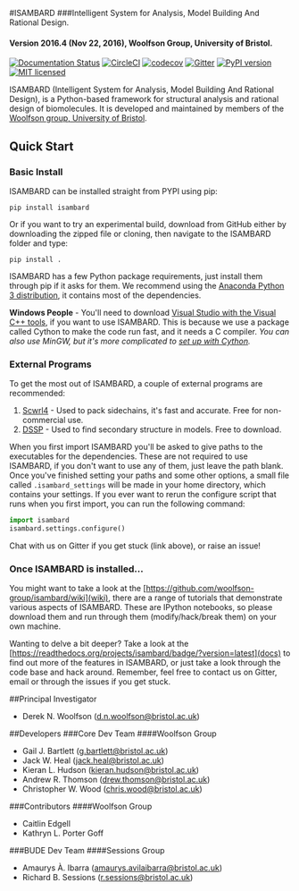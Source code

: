 #ISAMBARD
###Intelligent System for Analysis, Model Building And Rational Design.
#### Version 2016.4 (Nov 22, 2016), Woolfson Group, University of Bristol.
[![Documentation Status](https://readthedocs.org/projects/isambard/badge/?version=latest)](http://isambard.readthedocs.io/en/latest/?badge=latest)
[![CircleCI](https://circleci.com/gh/woolfson-group/isambard.svg?style=shield&circle-token=27387ac82a6d30c7bd6a72ce3214fa57677e9d87)](https://circleci.com/gh/woolfson-group/isambard)
[![codecov](https://codecov.io/gh/woolfson-group/isambard/branch/master/graph/badge.svg)](https://codecov.io/gh/woolfson-group/isambard)
[![Gitter](https://img.shields.io/gitter/room/nwjs/nw.js.svg?maxAge=2592000)](https://gitter.im/woolfson-group/isambard?utm_source=share-link&utm_medium=link&utm_campaign=share-link)
[![PyPI version](https://badge.fury.io/py/isambard.svg)](https://badge.fury.io/py/isambard)
[![MIT licensed](https://img.shields.io/badge/license-MIT-blue.svg)](https://github.com/woolfson-group/isambard/blob/master/LICENSE.md)

ISAMBARD (Intelligent System for Analysis, Model Building And Rational Design), is a Python-based framework for 
structural analysis and rational design of biomolecules. It is developed and maintained by members of the
[Woolfson group, University of Bristol](http://www.chm.bris.ac.uk/org/woolfson/index.html).

## Quick Start

### Basic Install

ISAMBARD can be installed straight from PYPI using pip:

```
pip install isambard
```
Or if you want to try an experimental build, download from GitHub either by downloading the zipped file or cloning, then navigate to the ISAMBARD folder and type:

```
pip install .
```

ISAMBARD has a few Python package requirements, just install them through pip if it asks for them. We recommend using the [Anaconda Python 3 distribution](https://www.continuum.io/downloads), it contains most of the dependencies. 

**Windows People** - You'll need to download [Visual Studio with the Visual C++ tools](https://www.visualstudio.com/vs/cplusplus/), if you want to use ISAMBARD. This is because we use a package called Cython to make the code run fast, and it needs a C compiler. *You can also use MinGW, but it's more complicated to [set up with Cython](http://cython.readthedocs.io/en/latest/src/tutorial/appendix.html).*

### External Programs

To get the most out of ISAMBARD, a couple of external programs are recommended:

1. [Scwrl4](http://dunbrack.fccc.edu/scwrl4/) - Used to pack sidechains, it's fast and accurate. Free for non-commercial use.
1. [DSSP](http://swift.cmbi.ru.nl/gv/dssp/) - Used to find secondary structure in models. Free to download.

When you first import ISAMBARD you'll be asked to give paths to the executables for the dependencies. These are not required to use ISAMBARD, if you don't want to use any of them, just leave the path blank. Once you've finished setting your paths and some other options, a small file called `.isambard_settings` will be made in your home directory, which contains your settings. If you ever want to rerun the configure script that runs when you first import, you can run the following command:

```python
import isambard
isambard.settings.configure()
```

Chat with us on Gitter if you get stuck (link above), or raise an issue!

### Once ISAMBARD is installed...

You might want to take a look at the [https://github.com/woolfson-group/isambard/wiki](wiki), there are a range of tutorials that demonstrate various aspects of ISAMBARD. These are IPython notebooks, so please download them and run through them (modify/hack/break them) on your own machine.

Wanting to delve a bit deeper? Take a look at the [https://readthedocs.org/projects/isambard/badge/?version=latest](docs) to find out more of the features in ISAMBARD, or just take a look through the code base and hack around. Remember, feel free to contact us on Gitter, email or through the issues if you get stuck.

##Principal Investigator
* Derek N. Woolfson (d.n.woolfson@bristol.ac.uk)

##Developers
###Core Dev Team
####Woolfson Group
* Gail J. Bartlett (g.bartlett@bristol.ac.uk)
* Jack W. Heal (jack.heal@bristol.ac.uk)
* Kieran L. Hudson (kieran.hudson@bristol.ac.uk)
* Andrew R. Thomson (drew.thomson@bristol.ac.uk)
* Christopher W. Wood (chris.wood@bristol.ac.uk)

###Contributors
####Woolfson Group
* Caitlin Edgell
* Kathryn L. Porter Goff

###BUDE Dev Team
####Sessions Group
* Amaurys À. Ibarra (amaurys.avilaibarra@bristol.ac.uk)
* Richard B. Sessions (r.sessions@bristol.ac.uk)
